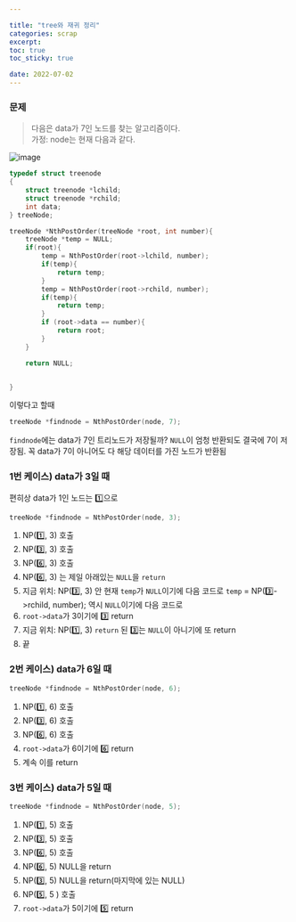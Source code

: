 ```yaml
---

title: "tree와 재귀 정리"
categories: scrap
excerpt: 
toc: true
toc_sticky: true

date: 2022-07-02
---
```


### 문제
> 다음은 data가 7인 노드를 찾는 알고리즘이다.  
가정: node는 현재 다음과 같다.  

![image](https://user-images.githubusercontent.com/96481582/176991371-a8d5fae4-2f3e-46d3-b9d0-fe92b8e2818e.png)

```c
typedef struct treenode
{
    struct treenode *lchild;
    struct treenode *rchild;
    int data;
} treeNode;

treeNode *NthPostOrder(treeNode *root, int number){
    treeNode *temp = NULL;
    if(root){
        temp = NthPostOrder(root->lchild, number);
        if(temp){
            return temp;
        }
        temp = NthPostOrder(root->rchild, number);
        if(temp){
            return temp;
        }
        if (root->data == number){
            return root;
        }
    }

    return NULL;


}

```
이렇다고 할때 

```c
treeNode *findnode = NthPostOrder(node, 7);
```
`findnode`에는 data가 7인 트리노드가 저장될까?
`NULL`이 엄청 반환되도 결국에 7이 저장됨.
꼭 data가 7이 아니어도 다 해당 데이터를 가진 노드가 반환됨

### 1번 케이스) data가 3일 때
편히상 data가 1인 노드는 :one:으로

```c
treeNode *findnode = NthPostOrder(node, 3);
```
1. NP(:one:, 3) 호출
2. NP(:three:, 3) 호출
3. NP(:six:, 3) 호출
4. NP(:six:, 3) 는 제일 아래있는 `NULL`을 `return`
5. 지금 위치: NP(:three:, 3) 안 
   현재 `temp`가 `NULL`이기에 다음 코드로
    `temp` = NP(:three:->rchild, number); 
    역시 `NULL`이기에 다음 코드로
6. `root->data`가 3이기에 :three: return 
7. 지금 위치: NP(:one:, 3)
   `return` 된 :three:는 `NULL`이 아니기에 또 return
8. 끝

### 2번 케이스) data가 6일 때

```c
treeNode *findnode = NthPostOrder(node, 6);
```
1. NP(:one:, 6) 호출
2. NP(:three:, 6) 호출
3. NP(:six:, 6) 호출
4. `root->data`가 6이기에 :six: return 
5. 계속 이를 return

### 3번 케이스) data가 5일 때

```c
treeNode *findnode = NthPostOrder(node, 5);
```
1. NP(:one:, 5) 호출
2. NP(:three:, 5) 호출
3. NP(:six:, 5) 호출
4. NP(:six:, 5) NULL을 return
5. NP(:three:, 5) NULL을 return(마지막에 있는 NULL)
6. NP(:five:, 5 ) 호출
7. `root->data`가 5이기에 :five: return 

